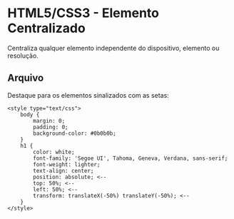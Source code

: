# HTML5/CSS3 - Elemento Centralizado

Centraliza qualquer elemento independente do dispositivo, elemento ou resolução.


## Arquivo
Destaque para os elementos sinalizados com as setas:

	<style type="text/css">
		body {
			margin: 0;
			padding: 0;
			background-color: #0b0b0b;
		}
		h1 {
			color: white;
			font-family: 'Segoe UI', Tahoma, Geneva, Verdana, sans-serif;
			font-weight: lighter;
			text-align: center;
			position: absolute; <-- 
			top: 50%; <--
			left: 50%; <--
			transform: translateX(-50%) translateY(-50%); <--
		}
	</style>
